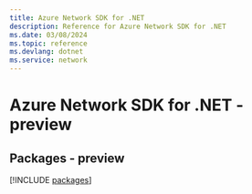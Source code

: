```yaml
---
title: Azure Network SDK for .NET
description: Reference for Azure Network SDK for .NET
ms.date: 03/08/2024
ms.topic: reference
ms.devlang: dotnet
ms.service: network
---
```

# Azure Network SDK for .NET - preview
## Packages - preview
[!INCLUDE [packages](network-index.md)]